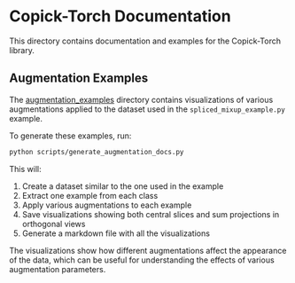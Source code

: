# Copick-Torch Documentation

This directory contains documentation and examples for the Copick-Torch library.

## Augmentation Examples

The [augmentation_examples](./augmentation_examples) directory contains visualizations of various augmentations applied to the dataset used in the `spliced_mixup_example.py` example.

To generate these examples, run:

```bash
python scripts/generate_augmentation_docs.py
```

This will:
1. Create a dataset similar to the one used in the example
2. Extract one example from each class
3. Apply various augmentations to each example
4. Save visualizations showing both central slices and sum projections in orthogonal views
5. Generate a markdown file with all the visualizations

The visualizations show how different augmentations affect the appearance of the data, which can be useful for understanding the effects of various augmentation parameters.
